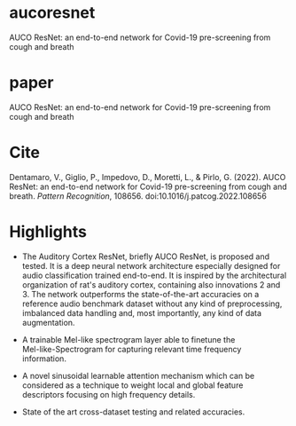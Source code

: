 
# aucoresnet
AUCO ResNet: an end-to-end network for Covid-19 pre-screening from cough and breath


# paper
AUCO ResNet: an end-to-end network for Covid-19 pre-screening from cough and breath

# Cite
Dentamaro, V., Giglio, P., Impedovo, D., Moretti, L., & Pirlo, G. (2022). AUCO ResNet: an end-to-end network for Covid-19 pre-screening from cough and breath. _Pattern Recognition_, 108656. doi:10.1016/j.patcog.2022.108656

# Highlights

 -  The Auditory Cortex ResNet, briefly AUCO ResNet, is proposed and
   tested. It is a deep neural network architecture especially designed
   for audio classification trained end-to-end. It is inspired by the
   architectural organization of rat's auditory cortex, containing also
   innovations 2 and 3. The network outperforms the state-of-the-art
   accuracies on a reference audio benchmark dataset without any kind of
   preprocessing, imbalanced data handling and, most importantly, any
   kind of data augmentation.
   
   
 - A trainable Mel-like spectrogram layer able to finetune the   
   Mel-like-Spectrogram for capturing relevant time frequency   
   information.


 - A novel sinusoidal learnable attention mechanism which can be   
   considered as a technique to weight local and global feature   
   descriptors focusing on high frequency details.


 - State of the art cross-dataset testing and related accuracies.
